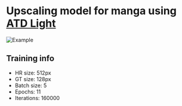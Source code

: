 # Upscaling model for manga using [ATD Light](https://github.com/LabShuHangGU/Adaptive-Token-Dictionary)
![Example](https://i.imgur.com/yVQviwF.jpeg)
## **Training info**

- HR size: 512px
- GT size: 128px
- Batch size: 5
- Epochs: 11
- Iterations: 160000

